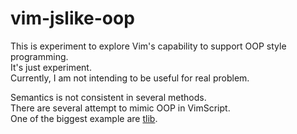 vim-jslike-oop
====================

This is experiment to explore Vim's capability to support OOP style programming.  
It's just experiment.  
Currently, I am not intending to be useful for real problem.  

Semantics is not consistent in several methods.  
There are several attempt to mimic OOP in VimScript.  
One of the biggest example are [tlib](http://github.com/tomtom/tlib_vim).  
